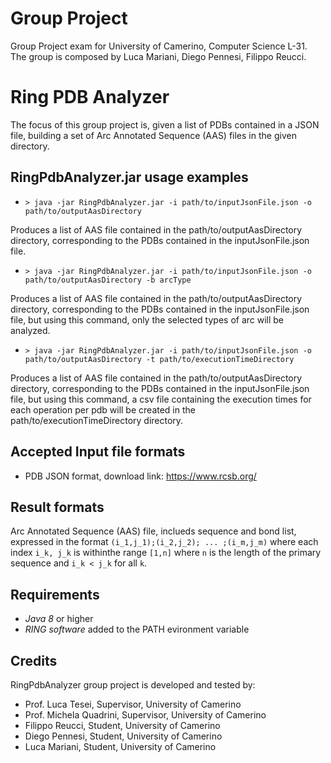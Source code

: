 # Group Project
Group Project exam for University of Camerino, Computer Science L-31. 
The group is composed by Luca Mariani, Diego Pennesi, Filippo Reucci.

# Ring PDB Analyzer
The focus of this group project is, given a list of PDBs contained in a JSON file, building a set of Arc Annotated Sequence (AAS) files in the given directory.

## RingPdbAnalyzer.jar usage examples

* `> java -jar RingPdbAnalyzer.jar -i path/to/inputJsonFile.json -o path/to/outputAasDirectory`

Produces a list of AAS file contained in the path/to/outputAasDirectory directory, corresponding to the PDBs contained in the inputJsonFile.json file.

* `> java -jar RingPdbAnalyzer.jar -i path/to/inputJsonFile.json -o path/to/outputAasDirectory -b arcType`

Produces a list of AAS file contained in the path/to/outputAasDirectory directory, corresponding to the PDBs contained in the inputJsonFile.json file, but using this command, only the selected types of arc will be analyzed.

* `> java -jar RingPdbAnalyzer.jar -i path/to/inputJsonFile.json -o path/to/outputAasDirectory -t path/to/executionTimeDirectory`

Produces a list of AAS file contained in the path/to/outputAasDirectory directory, corresponding to the PDBs contained in the inputJsonFile.json file, but using this command, a csv file containing the execution times for each operation per pdb will be created in the path/to/executionTimeDirectory directory.

## Accepted Input file formats 
* PDB JSON format, download link: <https://www.rcsb.org/>

## Result formats
Arc Annotated Sequence (AAS) file, inclueds sequence and bond list, expressed in the format `(i_1,j_1);(i_2,j_2); ... ;(i_m,j_m)` where each index 
`i_k, j_k` is withinthe range `[1,n]` where `n` is the length
of the primary sequence and `i_k < j_k`  for all `k`.

## Requirements
* *Java 8* or higher
* *RING software* added to the PATH evironment variable

## Credits

RingPdbAnalyzer group project is developed and tested by:

- Prof. Luca Tesei, Supervisor, University of Camerino
- Prof. Michela Quadrini, Supervisor, University of Camerino
- Filippo Reucci, Student, University of Camerino
- Diego Pennesi, Student, University of Camerino
- Luca Mariani, Student, University of Camerino
